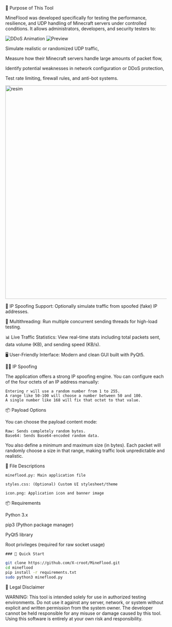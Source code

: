 🎯 Purpose of This Tool

MineFlood was developed specifically for testing the performance, resilience, and UDP handling of Minecraft servers under controlled conditions. It allows administrators, developers, and security testers to:

![DDoS Animation](https://media.tenor.com/XezrWD0BBK0AAAAM/void-downers-hacker-ddos-incoming.gif) ![Preview](https://media.tenor.com/Ufy_tbBg32YAAAAM/spin-villager.gif)


Simulate realistic or randomized UDP traffic,

Measure how their Minecraft servers handle large amounts of packet flow,

Identify potential weaknesses in network configuration or DDoS protection,

Test rate limiting, firewall rules, and anti-bot systems.

<img width="855" height="668" alt="resim" src="https://github.com/user-attachments/assets/deabb99a-800e-41a8-a64b-0c89073c759c" />


 🧠 IP Spoofing Support: Optionally simulate traffic from spoofed (fake) IP addresses.

🔢 Multithreading: Run multiple concurrent sending threads for high-load testing.

📊 Live Traffic Statistics: View real-time stats including total packets sent, data volume (KB), and sending speed (KB/s).

🖥️ User-Friendly Interface: Modern and clean GUI built with PyQt5.

🕵️‍♂️ IP Spoofing

The application offers a strong IP spoofing engine. You can configure each of the four octets of an IP address manually:

    Entering r will use a random number from 1 to 255.
    A range like 50-100 will choose a number between 50 and 100.
    A single number like 168 will fix that octet to that value.

📦 Payload Options

You can choose the payload content mode:

    Raw: Sends completely random bytes.
    Base64: Sends Base64-encoded random data.

You also define a minimum and maximum size (in bytes). Each packet will randomly choose a size in that range, making traffic look unpredictable and realistic.


📁 File Descriptions

    mineflood.py: Main application file

    styles.css: (Optional) Custom UI stylesheet/theme

    icon.png: Application icon and banner image


📦 Requirements

Python 3.x

pip3 (Python package manager)

PyQt5 library

Root privileges (required for raw socket usage)


    ### 🚀 Quick Start

```bash
git clone https://github.com/X-croot/MineFlood.git
cd mineflood
pip install -r requirements.txt
sudo python3 mineflood.py
```





🔐 Legal Disclaimer

WARNING: This tool is intended solely for use in authorized testing environments. Do not use it against any server, network, or system without explicit and written permission from the system owner. The developer cannot be held responsible for any misuse or damage caused by this tool. Using this software is entirely at your own risk and responsibility.
